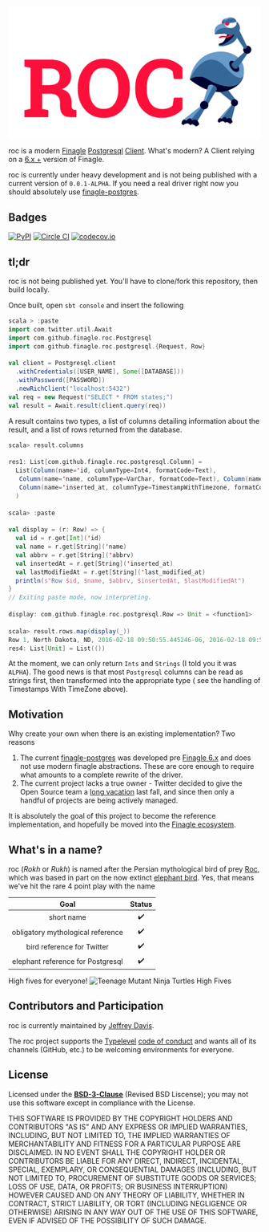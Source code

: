 ![Roc Logo](/roc-logo.png?raw=true "Roc Logo")

roc is a modern [Finagle][finagle] [Postgresql][postgresql] [Client][finagle-client]. What's modern? A Client relying on a [6.x +][finagle-changelog] version of Finagle.

roc is currently under heavy development and is not being published with a current version of `0.0.1-ALPHA`.
If you need a real driver right now you should absolutely use [finagle-postgres][finagle-postgresql-existing].


## Badges
[![PyPI](https://img.shields.io/pypi/l/Django.svg?style=plastic)]()
[![Circle CI](https://circleci.com/gh/penland365/roc/tree/master.svg?style=svg&circle-token=07305c9575ac3fcf0ab5bade8ae2f29921ac04c9)](https://circleci.com/gh/penland365/roc/tree/master)
[![codecov.io](https://codecov.io/github/penland365/roc/coverage.svg?branch=master)](https://codecov.io/github/penland365/roc?branch=master)

## tl;dr
roc is not being published yet. You'll have to clone/fork this repository, then build locally.

Once built, open `sbt console` and insert the following
```scala
scala > :paste
import com.twitter.util.Await
import com.github.finagle.roc.Postgresql
import com.github.finagle.roc.postgresql.{Request, Row}

val client = Postgresql.client
  .withCredentials([USER_NAME], Some([DATABASE]))
  .withPassword([PASSWORD])
  .newRichClient("localhost:5432")
val req = new Request("SELECT * FROM states;")
val result = Await.result(client.query(req))
```
A result contains two types, a list of columns detailing information about
the result, and a list of rows returned from the database.
```scala
scala> result.columns

res1: List[com.github.finagle.roc.postgresql.Column] =
  List(Column(name='id, columnType=Int4, formatCode=Text),
   Column(name='name, columnType=VarChar, formatCode=Text), Column(name='abbrv, columnType=VarChar, formatCode=Text), Column(name='last_modified_at, columnType=TimestampWithTimezone, formatCode=Text),
   Column(name='inserted_at, columnType=TimestampWithTimezone, formatCode=Text)
  )

scala> :paste

val display = (r: Row) => {
  val id = r.get[Int]('id)
  val name = r.get[String]('name)
  val abbrv = r.get[String]('abbrv)
  val insertedAt = r.get[String]('inserted_at)
  val lastModifiedAt = r.get[String]('last_modified_at)
  println(s"Row $id, $name, $abbrv, $insertedAt, $lastModifiedAt")
}
// Exiting paste mode, now interpreting.

display: com.github.finagle.roc.postgresql.Row => Unit = <function1>

scala> result.rows.map(display(_))
Row 1, North Dakota, ND, 2016-02-18 09:50:55.445246-06, 2016-02-18 09:50:55.445246-06
res4: List[Unit] = List(())
```
At the moment, we can only return `Ints` and `Strings` (I told you it was `ALPHA`).
The good news is that most `Postgresql` columns can be read as strings first, then transformed into the appropriate type
 ( see the handling of Timestamps With TimeZone above).

## Motivation
Why create your own when there is an existing implementation? Two reasons

1. The current [finagle-postgres][finagle-postgresql-existing] was developed pre [Finagle 6.x][finagle-changelog] and does not use modern finagle abstractions. These are core enough to require what amounts to a complete rewrite of the driver.
2. The current project lacks a true owner - Twitter decided to give the Open Source team a [long vacation][twitter-long-vacation] last fall, and since then only a handful of projects are being actively managed.

It is absolutely the goal of this project to become the reference implementation, and hopefully be moved into the [Finagle ecosystem][finagle-ecosystem].


## What's in a name?
roc (*Rokh* or *Rukh*) is named after the Persian mythological bird of prey [Roc][roc-wikipedia],
 which was based in part on the now extinct [elephant bird][elephant-bird-wikipedia]. Yes, that means we've hit the rare 4 point play with the name


 Goal                             |Status
 :-------------------------------:|:----:
 short name                      |✔️   
 obligatory mythological reference|✔️   
 bird reference for Twitter       |✔️   
 elephant reference for Postgresql|✔️   

 High fives for everyone!
 ![Teenage Mutant Ninja Turtles High Fives](http://i.giphy.com/10LNj580n9OmiI.gif)

## Contributors and Participation

roc is currently maintained by [Jeffrey Davis][jeff-davis].

The roc project supports the [Typelevel][typelevel] [code of conduct][code-of-conduct] and wants
all of its channels (GitHub, etc.) to be welcoming environments for everyone.

## License

Licensed under the **[BSD-3-Clause](https://opensource.org/licenses/BSD-3-Clause)**
(Revised BSD Liscense); you may not use this software except in compliance with the License.

THIS SOFTWARE IS PROVIDED BY THE COPYRIGHT HOLDERS AND CONTRIBUTORS "AS IS" AND ANY EXPRESS OR IMPLIED WARRANTIES, INCLUDING, BUT NOT LIMITED TO, THE IMPLIED WARRANTIES OF MERCHANTABILITY AND FITNESS FOR A PARTICULAR PURPOSE ARE DISCLAIMED. IN NO EVENT SHALL THE COPYRIGHT HOLDER OR CONTRIBUTORS BE LIABLE FOR ANY DIRECT, INDIRECT, INCIDENTAL, SPECIAL, EXEMPLARY, OR CONSEQUENTIAL DAMAGES (INCLUDING, BUT NOT LIMITED TO, PROCUREMENT OF SUBSTITUTE GOODS OR SERVICES; LOSS OF USE, DATA, OR PROFITS; OR BUSINESS INTERRUPTION) HOWEVER CAUSED AND ON ANY THEORY OF LIABILITY, WHETHER IN CONTRACT, STRICT LIABILITY, OR TORT (INCLUDING NEGLIGENCE OR OTHERWISE) ARISING IN ANY WAY OUT OF THE USE OF THIS SOFTWARE, EVEN IF ADVISED OF THE POSSIBILITY OF SUCH DAMAGE.

[code-of-conduct]: http://typelevel.org/conduct.html
[elephant-bird-wikipedia]: https://en.wikipedia.org/wiki/Elephant_bird
[finagle]: http://twitter.github.io/finagle/guide/
[finagle-changelog]: http://twitter.github.io/finagle/guide/changelog.html
[finagle-client]: http://twitter.github.io/finagle/guide/Clients.html
[finagle-ecosystem]: https://github.com/finagle
[finagle-postgresql-existing]: https://github.com/finagle/finagle-postgres
[jeff-davis]: https://twitter.com/penland365
[postgresql]: http://www.postgresql.org/
[roc-wikipedia]: https://en.wikipedia.org/wiki/Roc_(mythology)
[twitter-long-vacation]: https://meta.plasm.us/posts/2015/10/13/goodbye-twitter/
[typelevel]: http://typelevel.org/
